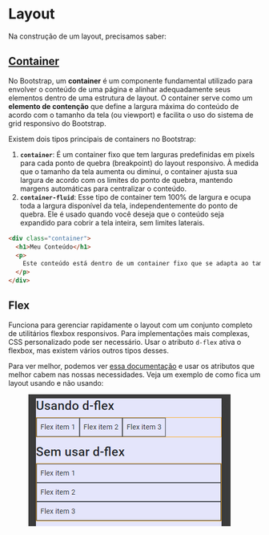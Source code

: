 # Layout

Na construção de um layout, precisamos saber:

## [Container](https://getbootstrap.com/docs/5.3/layout/containers/)

No Bootstrap, um **container** é um componente fundamental utilizado para envolver o conteúdo de uma página e alinhar adequadamente seus elementos dentro de uma estrutura de layout. O container serve como um **elemento de contenção** que define a largura máxima do conteúdo de acordo com o tamanho da tela (ou viewport) e facilita o uso do sistema de grid responsivo do Bootstrap.

Existem dois tipos principais de containers no Bootstrap:

1. **`container`**: É um container fixo que tem larguras predefinidas em pixels para cada ponto de quebra (breakpoint) do layout responsivo. À medida que o tamanho da tela aumenta ou diminui, o container ajusta sua largura de acordo com os limites do ponto de quebra, mantendo margens automáticas para centralizar o conteúdo.
2. **`container-fluid`**: Esse tipo de container tem 100% de largura e ocupa toda a largura disponível da tela, independentemente do ponto de quebra. Ele é usado quando você deseja que o conteúdo seja expandido para cobrir a tela inteira, sem limites laterais.

```html
<div class="container">
  <h1>Meu Conteúdo</h1>
  <p>
    Este conteúdo está dentro de um container fixo que se adapta ao tamanho da tela.
  </p>
</div>
```

## Flex

Funciona para gerenciar rapidamente o layout com um conjunto completo de utilitários flexbox responsivos. Para implementações mais complexas, CSS personalizado pode ser necessário. Usar o atributo `d-flex` ativa o flexbox, mas existem vários outros tipos desses.

Para ver melhor, podemos ver [essa documentação](https://getbootstrap.com/docs/5.3/utilities/flex/) e usar os atributos que melhor cabem nas nossas necessidades. Veja um exemplo de como fica um layout usando e não usando:

<figure><img src="../../../.gitbook/assets/uso do atributo d-flex em bootstrap.png" alt=""><figcaption></figcaption></figure>
